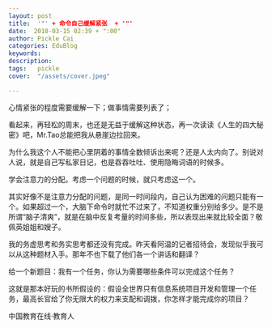 ```yaml
---
layout: post  
title:  '"' + 命令自己缓解紧张  + '"'
date:  2010-03-15 02:39 + ":00" 
author: Pickle Cai  
categories: EduBlog  
keywords: 
description:   
tags:	pickle   
cover:  "/assets/cover.jpeg"  

---  
```

    
心情紧张的程度需要缓解一下；做事情需要列表了；



看起来，再轻松的周末，也还是无益于缓解这种状态，再一次读读《人生的四大秘密》吧，Mr.Tao总能把我从悬崖边拉回来。



为什么我这个人不能把心里阴着的事情全数倾诉出来呢？还是人太内向了。别说对人说，就是自己写私家日记，也是吞吞吐吐、使用隐晦词语的时候多。



学会注意力的分配。考虑一个问题的时候，就只考虑这一个。



其实好像不是注意力分配的问题，是同一时间段内，自己认为困难的问题只能有一个。如果超过一个，大脑下命令时就忙不过来了，不知道权重分别给多少。是不是所谓“脑子清爽”，就是在脑中反复考量的时间多些，所以表现出来就比较全面？敬佩英姐姐和嫂子。



我的务虚思考和务实思考都还没有完成。昨天看阿温的记者招待会，发现似乎我可以从这种题材入手。那年不也下载了他们各一个讲话和翻译？



给一个新题目：我有一个任务，你认为需要哪些条件可以完成这个任务？



这就是那本好玩的书所假设的：假设全世界只有信息系统项目开发和管理一个任务，最高长官给了你无限大的权力来支配和调拨，你怎样才能完成你的项目？

		

		    
 中国教育在线·教育人

